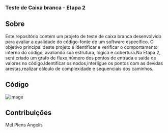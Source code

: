 ### Teste de Caixa branca - Etapa 2


## Sobre
Este repositório contém um projeto de teste de caixa branca desenvolvido para avaliar a qualidade do código-fonte de um software específico. O objetivo principal deste projeto é identificar e verificar o comportamento interno do código, avaliando sua estrutura, lógica e cobertura.Na Etapa 2, será criado um grafo de fluxo,número dos pontos de entrada e saída de valores no código.Identificar os nodos,interligue os pontos com as devidas arestas,realizar cálculo de complexidade e sequenciais dos caminhos.

## Código

![image](https://github.com/MelPLens/Teste-de-Caixa-branca/assets/99374140/5fb69da6-de5d-4331-9211-dc753f50acc5)


## Contribuições
Mel Plens Angelis

